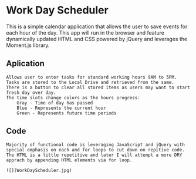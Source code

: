 # Work Day Scheduler

This is a simple calendar application that allows the user to save events for each hour of the day. This app will run in the browser and feature dynamically updated HTML and CSS powered by jQuery and leverages the Moment.js library.

## Aplication

```
Allows user to enter tasks for standard working hours 9AM to 5PM.
Tasks are stored to the Local Drive and retrieved from the same.
There is a button to clear all stored items as users may want to start fresh day over day.
The time slots change colors as the hours progress:
    Gray - Time of day has passed
    Blue - Represents the current hour
    Green - Represents future time periods
```

## Code

```
Majority of functional code is leveraging JavaScript and jQuery with special emphasis on each and for loops to cut down on repitive code.  The HTML is a little repetitive and later I will attempt a more DRY apprach by appending HTML elements via for loop.

![](WorkDayScheduler.jpg)
